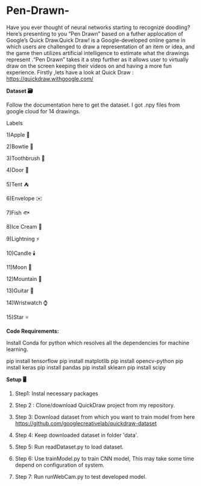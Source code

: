# Pen-Drawn-

Have you ever thought of neural networks starting to recognize doodling? Here’s presenting to you “Pen Drawn” based on a futher applocation of Google’s Quick Draw.Quick Draw! is a Google-developed online game in which users are challenged to draw a representation of an item or idea, and the game then utilizes artificial intelligence to estimate what the drawings represent .“Pen Drawn” takes it a step further as it allows user to virtually draw on the screen keeping their videos on and having a more fun experience.
Firstly ,lets have a look at Quick Draw : https://quickdraw.withgoogle.com/

**Dataset 🗃️**

Follow the documentation here to get the dataset. I got .npy files from google cloud for 14 drawings.

Labels

1)Apple 🍎

2)Bowtie 🎀

3)Toothbrush 🧹

4)Door 🚪

5)Tent ⛺

6)Envelope ✉️

7)Fish 🐟

8)Ice Cream 🍦

9)Lightning ⚡

10)Candle 🕯️

11)Moon 🌛

12)Mountain 🗻

13)Guitar 🎸

14)Wristwatch ⌚

15)Star ⭐

**Code Requirements:**

Install Conda for python which resolves all the dependencies for machine learning.

pip install tensorflow
pip install matplotlib
pip install opencv-python 
pip install keras
pip install pandas
pip install sklearn
pip install scipy


**Setup 🖥️**

1) Step1: Instal necessary packages

2) Step 2 : Clone/download QuickDraw project from my repository.
 
3) Step 3: Download dataset from which you want to train model from here https://github.com/googlecreativelab/quickdraw-dataset

4) Step 4: Keep downloaded dataset in folder 'data'.

5) Step 5: Run readDataset.py to load dataset.

6) Step 6: Use trainModel.py to train CNN model, This may take some time depend on configuration of system.

7) Step 7: Run runWebCam.py to test developed model.
